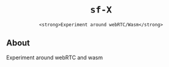 <div align="center">
    <h1><code>sf-X</code></h1>

    <strong>Experiment around webRTC/Wasm</strong>
</div>


## About

Experiment around webRTC and wasm
